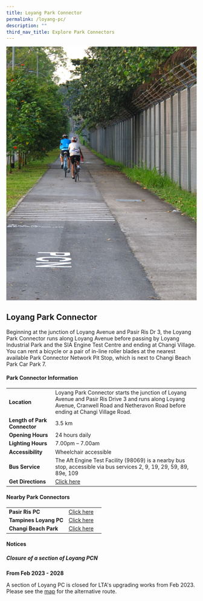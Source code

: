 ```yaml
---
title: Loyang Park Connector
permalink: /loyang-pc/
description: ""
third_nav_title: Explore Park Connectors
---
```

![Loyang Park Connector](/images/loyang%20park%20connector.png)

## Loyang Park Connector

Beginning at the junction of Loyang Avenue and Pasir Ris Dr 3, the Loyang Park Connector runs along Loyang Avenue before passing by Loyang Industrial Park and the SIA Engine Test Centre and ending at Changi Village. You can rent a bicycle or a pair of in-line roller blades at the nearest available Park Connector Network Pit Stop, which is next to Changi Beach Park Car Park 7.


#### Park Connector Information
|  |  |  |
| -------- | -------- | -------- |
| **Location** | Loyang Park Connector starts the junction of Loyang Avenue and Pasir Ris Drive 3&nbsp;and runs along&nbsp;Loyang Avenue, Cranwell Road and Netheravon Road&nbsp;before ending at&nbsp;Changi Village Road. |  |
| **Length of Park Connector** | 3.5 km  |  |
| **Opening Hours** | 24 hours daily | |
| **Lighting Hours** | 7.00pm – 7.00am | |
| **Accessibility** | Wheelchair accessible | |
| **Bus Service** | The Aft Engine Test Facility (98069) is a nearby bus stop, accessible via bus services 2, 9, 19, 29, 59, 89, 89e, 109 | |
| **Get Directions** | [Click here](https://www.onemap.gov.sg/?lat=1.375254&amp;lng=103.9758777) | |


#### Nearby Park Connectors
|   |  |  |
| -------- | -------- | -------- |
| **Pasir Ris PC** | [Click here](https://www.nparks.gov.sg/gardens-parks-and-nature/park-connector-network/pasir-ris-pc) | |
| **Tampines Loyang PC** | [Click here](https://safe.menlosecurity.com/https://www.nparks.gov.sg/gardens-parks-and-nature/park-connector-network/tampines-loyang-pc) | |
| **Changi Beach Park** | [Click here](https://www.nparks.gov.sg/gardens-parks-and-nature/park-connector-network/changi-beach-park) | |



#### Notices

##### **Closure of a section of Loyang PCN**
**From Feb 2023 - 2028**

A section of Loyang PC is closed for LTA's upgrading works from Feb 2023. Please see the&nbsp;[map](https://www.nparks.gov.sg/-/media/parks-south-east/loyang-pcn/diversion-at-loyang-pc.ashx)&nbsp;for the alternative route.